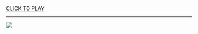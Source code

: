
<a href="https://premium76.site?title=io_unblocked_games&ref=13M">CLICK TO PLAY</a></h3>
<hr>

<a href="https://premium76.site?title=io_unblocked_games&ref=13M"><img src="https://clearcache.store/games.png"></a>


